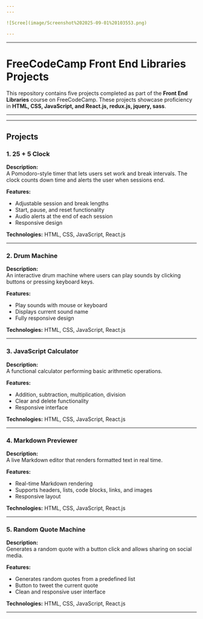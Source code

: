 ```yaml
---
---

![Scree](image/Screenshot%202025-09-01%20103553.png)

---
```

---

# FreeCodeCamp Front End Libraries Projects

This repository contains five projects completed as part of the **Front End Libraries** course on FreeCodeCamp. These projects showcase proficiency in **HTML, CSS, JavaScript, and React.js, redux.js, jquery, sass**.

---
---

## Projects

### 1. 25 + 5 Clock
**Description:**  
A Pomodoro-style timer that lets users set work and break intervals. The clock counts down time and alerts the user when sessions end.

**Features:**  
- Adjustable session and break lengths  
- Start, pause, and reset functionality  
- Audio alerts at the end of each session  
- Responsive design  

**Technologies:** HTML, CSS, JavaScript, React.js

---

### 2. Drum Machine
**Description:**  
An interactive drum machine where users can play sounds by clicking buttons or pressing keyboard keys.

**Features:**  
- Play sounds with mouse or keyboard  
- Displays current sound name  
- Fully responsive design  

**Technologies:** HTML, CSS, JavaScript, React.js

---

### 3. JavaScript Calculator
**Description:**  
A functional calculator performing basic arithmetic operations.

**Features:**  
- Addition, subtraction, multiplication, division  
- Clear and delete functionality  
- Responsive interface  

**Technologies:** HTML, CSS, JavaScript, React.js

---

### 4. Markdown Previewer
**Description:**  
A live Markdown editor that renders formatted text in real time.

**Features:**  
- Real-time Markdown rendering  
- Supports headers, lists, code blocks, links, and images  
- Responsive layout  

**Technologies:** HTML, CSS, JavaScript, React.js

---

### 5. Random Quote Machine
**Description:**  
Generates a random quote with a button click and allows sharing on social media.

**Features:**  
- Generates random quotes from a predefined list  
- Button to tweet the current quote  
- Clean and responsive user interface  

**Technologies:** HTML, CSS, JavaScript, React.js

---

